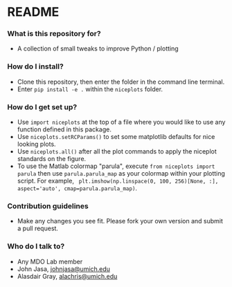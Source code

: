 # README #



### What is this repository for? ###

* A collection of small tweaks to improve Python / plotting

### How do I install? ###

* Clone this repository, then enter the folder in the command line terminal.
* Enter `pip install -e .` within the `niceplots` folder.

### How do I get set up? ###

* Use `import niceplots` at the top of a file where you would like to use any function defined in this package.
* Use `niceplots.setRCParams()` to set some matplotlib defaults for nice looking plots.
* Use `niceplots.all()` after all the plot commands to apply the niceplot standards on the figure.
* To use the Matlab colormap "parula", execute `from niceplots import parula` then use `parula.parula_map` as your colormap within your plotting script. For example, ` plt.imshow(np.linspace(0, 100, 256)[None, :], aspect='auto', cmap=parula.parula_map)`.

### Contribution guidelines ###

* Make any changes you see fit. Please fork your own version and submit a pull request.

### Who do I talk to? ###

* Any MDO Lab member
* John Jasa, johnjasa@umich.edu
* Alasdair Gray, alachris@umich.edu
